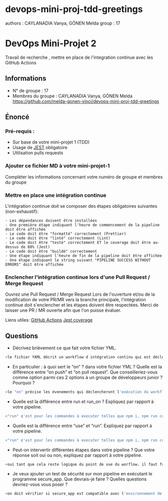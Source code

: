 # devops-mini-proj-tdd-greetings

authors : CAYLANADIA Vanya, GÖNEN Melda
group : 17

# DevOps Mini-Projet 2
Travail de recherche , mettre en place de l'integration continue avec les GitHub Actions

## Informations
- N° de groupe : 17
- Membres du groupe : CAYLANADIA Vanya, GÖNEN Melda
https://github.com/melda-gonen-vinci/devops-mini-proj-tdd-greetings


## Énoncé

### Pré-requis :
- Sur base de votre mini-projet 1 (TDD)
- Usage de [JEST](https://jestjs.io/docs/getting-started) obligatoire
- Utilisation pulls requests


### Ajouter ce fichier MD à votre mini-projet-1
Compléter les informations concernant votre numéro de groupe et membres du groupe

### Mettre en place une intégration continue
L'intégration continue doit se composer des étapes obligatoires suivantes (non-exhaustif):

    - Les dépendances doivent être installées
    - Une première étape indiquant l'heure de commencement de la pipeline doit être affichée
    - Le code doit être "formatté" correctement (Prettier)
    - Le code doit être "linté" correctement (Lint)
    - Le code doit être "testé" correctement ET le coverage doit être au-dessus de 80% (Jest)
    - Le code doit être "buildé" correctement
    - Une étape indiquant l'heure de fin de la pipeline doit être affichée
    - Une étape indiquant le string suivant "PIPELINE SUCCESS WITHOUT ERRORS" doit être affichée

### Enclencher l'intégration continue lors d'une Pull Request / Merge Request
Ouvrez une Pull Request / Merge Request 
Lors de l'ouverture et/ou de la modification de votre PR/MR vers la branche principale, l'intégration continue doit s'enclencher et les étapes doivent être respectées.
Merci de laisser une PR / MR ouverte afin que l'on puisse évaluer.


Liens utiles:
[GitHub Actions](https://docs.github.com/fr/actions)
[Jest coverage](https://www.valentinog.com/blog/jest-coverage/)

## Questions

- Décrivez brièvement ce que fait votre fichier YML.  
```bash
<le fichier YAML décrit un workflow d intégration continu qui est déclenché lorsqu une pull request est ouverte. elle inclut plusieurs étapes telles que la vérification du code, installation des dépendances, la correction du code selon prettier et eslint, l execution des tests avec jest, affichage du début et fin pipeline par le biais d un message.>
```
- En particulier : à quoi sert le “on” ? dans votre fichier YML ?  Quelle est la différence entre “on push” et “on pull request”. Que conseilleriez-vous comme option parmi ces 2 options à un groupe de développeurs junior ? Pourquoi ? 
```bash
<le "on" précise les évenements qui déclencheront l'exécution du workflow. la différence entre le "on push" et "on pull request" est que le premier se fait à chaque push des developpeurs tandis que le second se fait lors de l ouverture d'une pull request.>
```
- Quelle est la différence entre run et run_on ?  Expliquez par rapport à votre pipeline.  
```bash
<"run" c'est pour les commandes à executer telles que npm i, npm run code:fix. "run_on" c'est pour définir l'environement de travail (ubuntu pour notre cas)>
```
- Quelle est la différence entre “use” et “run”. Expliquez par rapport à votre pipeline. 
```bash
<"run" c'est pour les commandes à executer telles que npm i, npm run code:fix. "uses" c'est pour spécifier une action GitHub telle que checkout>
```
- Peut-on intervertir différentes étapes dans votre pipeline ? Que votre réponse soit oui ou non, expliquez par rapport à votre pipeline. 
```bash
<oui tant que cela reste logique du point de vue du worflow. il faut faire attention à maintenir une séquence logique afin qu'il n y ai pas de soucis comme executer les tests aprés l'installation des dépendances.>
```
- Je veux ajouter un test de sécurité sur mon pipeline en exécutant le programme secure_app. Que devrais-je faire ?  Quelles questions devriez-vous vous poser ? 
```bash
<on doit vérifier si secure_app est compatible avec l'environnement de notre pipeline. il faut se demander s'i faut ajouter des étapes pour la gestion des erreurs (dans le cas ou il y en a)>
```

